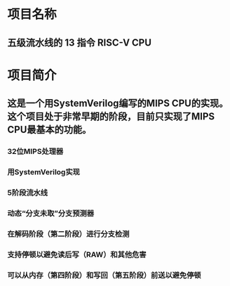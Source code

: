 # 项目名称
## 五级流水线的 13 指令 RISC-V CPU
# 项目简介
## 这是一个用SystemVerilog编写的MIPS CPU的实现。这个项目处于非常早期的阶段，目前只实现了MIPS CPU最基本的功能。

### 32位MIPS处理器
### 用SystemVerilog实现
### 5阶段流水线
### 动态“分支未取”分支预测器
### 在解码阶段（第二阶段）进行分支检测
### 支持停顿以避免读后写（RAW）和其他危害
### 可以从内存（第四阶段）和写回（第五阶段）前送以避免停顿
